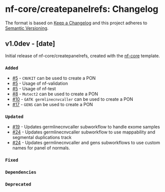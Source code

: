 # nf-core/createpanelrefs: Changelog

The format is based on [Keep a Changelog](https://keepachangelog.com/en/1.0.0/)
and this project adheres to [Semantic Versioning](https://semver.org/spec/v2.0.0.html).

## v1.0dev - [date]

Initial release of nf-core/createpanelrefs, created with the [nf-core](https://nf-co.re/) template.

### `Added`

- [#5](https://github.com/nf-core/createpanelrefs/pull/5) - `CNVKIT` can be used to create a PON
- [#5](https://github.com/nf-core/createpanelrefs/pull/5) - Usage of nf-validation
- [#5](https://github.com/nf-core/createpanelrefs/pull/5) - Usage of nf-test
- [#8](https://github.com/nf-core/createpanelrefs/pull/8) - `Mutect2` can be used to create a PON
- [#10](https://github.com/nf-core/createpanelrefs/pull/10) - `GATK germlinecnvcaller` can be used to create a PON
- [#17](https://github.com/nf-core/createpanelrefs/pull/17) - `GENS` can be used to create a PON

### `Updated`

- [#19](https://github.com/nf-core/createpanelrefs/pull/19) - Updates germlinecnvcaller subworkflow to handle exome samples
- [#24](https://github.com/nf-core/createpanelrefs/pull/24) - Updates germlinecnvcaller subworkflow to use mappability and segmental duplications track
- [#24](https://github.com/nf-core/createpanelrefs/pull/24) - Updates germlinecnvcaller and gens subworkflows to use custom names for panel of normals.

### `Fixed`

### `Dependencies`

### `Deprecated`
